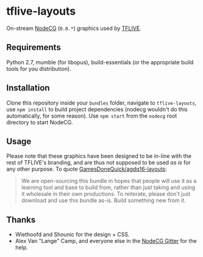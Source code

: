 # tflive-layouts
On-stream [NodeCG](http://nodecg.com/) (`0.8.*`) graphics used by [TFLIVE](http://twitch.tv/tflivetv).

## Requirements
Python 2.7, mumble (for libopus), build-essentials (or the appropriate build tools
for you distribution).

## Installation
Clone this repository inside your `bundles` folder, navigate to `tflive-layouts`,
use `npm install` to build project dependencies (nodecg wouldn't do this
automatically, for some reason). Use `npm start` from the `nodecg` root directory
to start NodeCG.

## Usage
Please note that these graphics have been designed to be in-line with the rest
of TFLIVE's branding, and are thus not supposed to be used *as is* for any
other purpose. To quote [GamesDoneQuick/agdq16-layouts](https://github.com/GamesDoneQuick/agdq16-layouts):
> We are open-sourcing this bundle in hopes that people will use it as a
> learning tool and base to build from, rather than just taking and using it wholesale in their own productions.
> To reiterate, please don't just download and use this bundle as-is. Build something new from it.

## Thanks
* Wiethoofd and Shounic for the design + CSS.
* Alex Van "Lange" Camp, and everyone else in the [NodeCG Gitter](https://gitter.im/nodecg/nodecg) for the help.
